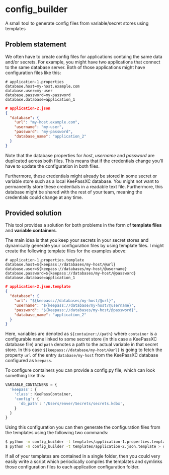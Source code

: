 # config_builder

A small tool to generate config files from variable/secret stores using templates

## Problem statement

We often have to create config files for applications containg the same data and/or secrets.
For example, you might have two applications that connect to the same database server. Both of those applications might have configuration files like this:

```properties
# application-1.properties
database.host=my-host.example.com
database.user=my-user
database.password=my-password
database.database=application_1
```

```json
# application-2.json
{
  "database": {
    "url": "my-host.example.com",
    "username": "my-user",
    "password": "my-password",
    "database_name": "application_2"
  }
}
```

Note that the database properties for _host_, _username_ and _password_ are duplicated across both files. This means that if the credentials change you'll have to update the configuration in both files.

Furthermore, these credentials might already be stored in some secret or variable store such as a local KeePassXC database. You might not want to permanently store these credentials in a readable text file. Furthermore, this database might be shared with the rest of your team, meaning the credentials could change at any time.

## Provided solution

This tool provides a solution for both problems in the form of **template files** and **variable containers**.

The main idea is that you keep your secrets in your secret stores and dynamically generate your configuration files by using template files.
I might create the following template files for the examples above:

```properties
# application-1.properties.template
database.host=${keepass://databases/my-host/@url}
database.user=${keepass://databases/my-host/@username}
database.password=${keepass://databases/my-host/@password}
database.database=application_1
```

```json
# application-2.json.template
{
  "database": {
    "url": "${keepass://databases/my-host/@url}",
    "username": "${keepass://database/my-host/@username}",
    "password": "${keepass://databases/my-host/@password}",
    "database_name": "application_2"
  }
}
```

Here, variables are denoted as `${container://path}` where `container` is a configurable name linked to some secret store (in this case a KeePassXC database file) and `path` denotes a path to the actual variable in that secret store.
In this case `${keepass://database/my-host/@url}` is going to fetch the property `url` of the entry `database/my-host` from the KeePassXC database configured as `keepass`.

To configure containers you can provide a config.py file, which can look something like this:

```python
VARIABLE_CONTAINERS = {
  'keepass': {
    'class': KeePassContainer,
    'config': {
      'db_path': '/Users/enver/Secrets/secrets.kdbx',
    }
  }
}
```

Using this configuration you can then generate the configuration files from the templates using the following two commands:

```bash
$ python -m config_builder -t templates/application-1.properties.template > output/application-1.properties
$ python -m config_builder -t templates/application-2.json.template > output/application-2.json
```

If all of your templates are contained in a single folder, then you could very easily write a script which periodically compiles the templates and symlinks those configuration files to each application configuration folder.

